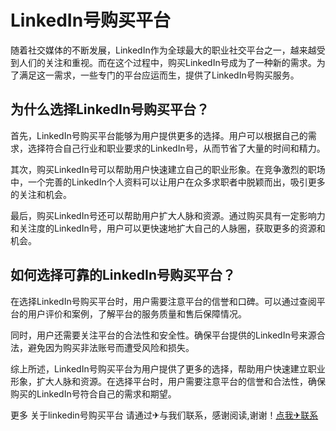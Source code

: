 # LinkedIn号购买平台

随着社交媒体的不断发展，LinkedIn作为全球最大的职业社交平台之一，越来越受到人们的关注和重视。而在这个过程中，购买LinkedIn号成为了一种新的需求。为了满足这一需求，一些专门的平台应运而生，提供了LinkedIn号购买服务。

## 为什么选择LinkedIn号购买平台？

首先，LinkedIn号购买平台能够为用户提供更多的选择。用户可以根据自己的需求，选择符合自己行业和职业要求的LinkedIn号，从而节省了大量的时间和精力。

其次，购买LinkedIn号可以帮助用户快速建立自己的职业形象。在竞争激烈的职场中，一个完善的LinkedIn个人资料可以让用户在众多求职者中脱颖而出，吸引更多的关注和机会。

最后，购买LinkedIn号还可以帮助用户扩大人脉和资源。通过购买具有一定影响力和关注度的LinkedIn号，用户可以更快速地扩大自己的人脉圈，获取更多的资源和机会。

## 如何选择可靠的LinkedIn号购买平台？

在选择LinkedIn号购买平台时，用户需要注意平台的信誉和口碑。可以通过查阅平台的用户评价和案例，了解平台的服务质量和售后保障情况。

同时，用户还需要关注平台的合法性和安全性。确保平台提供的LinkedIn号来源合法，避免因为购买非法账号而遭受风险和损失。

综上所述，LinkedIn号购买平台为用户提供了更多的选择，帮助用户快速建立职业形象，扩大人脉和资源。在选择平台时，用户需要注意平台的信誉和合法性，确保购买的LinkedIn号符合自己的需求和期望。

更多 关于linkedin号购买平台 请通过✈与我们联系，感谢阅读,谢谢！[点我✈联系](https://1.k02.cc)